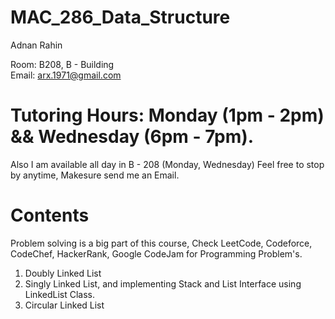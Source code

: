# MAC_286_Data_Structure
Adnan Rahin

Room: B208, B - Building  
Email: arx.1971@gmail.com
# Tutoring Hours: Monday (1pm - 2pm) && Wednesday (6pm - 7pm).

Also I am available all day in B - 208 (Monday, Wednesday) Feel free to stop by anytime, Makesure send me an Email. 

# Contents

Problem solving is a big part of this course, Check LeetCode, Codeforce, CodeChef, HackerRank, Google CodeJam for Programming Problem's.


1. Doubly Linked List
2. Singly Linked List, and implementing Stack and List Interface using LinkedList Class.
3. Circular Linked List
